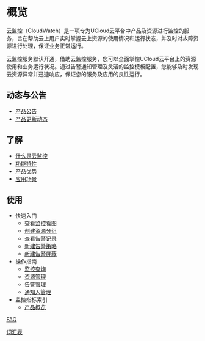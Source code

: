 <!--一下子提供一种思路，欢迎大家发挥 -->

# 概览
云监控（CloudWatch）是一项专为UCloud云平台中产品及资源进行监控的服务，旨在帮助云上用户实时掌握云上资源的使用情况和运行状态，并及时对故障资源进行处理，保证业务正常运行。

云监控服务默认开通，借助云监控服务，您可以全面掌控UCloud云平台上的资源使用和业务运行状况。通过告警通知管理及灵活的监控模板配置，您能够及时发现云资源异常并迅速响应，保证您的服务及应用的良性运行。

## 动态与公告
   * [产品公告](/cloudwatch/notice/announcement.md)
   * [产品更新动态](/cloudwatch/notice/Renewal.md)

## 了解

   * [什么是云监控](/cloudwatch/introduction/intro.md)
   * [功能特性](/cloudwatch/introduction/function.md)
   * [产品优势](/cloudwatch/introduction/advantage.md)
   * [应用场景](/cloudwatch/introduction/use.md)


## 使用

   * 快速入门
        * [查看监控看图](/cloudwatch/use/start/pictures.md)
        * [创建资源分组](/cloudwatch/use/start/groups.md)
        * [查看告警记录](/cloudwatch/use/start/records.md)
        * [新建告警策略](/cloudwatch/use/start/policy.md)
        * [新建告警屏蔽](/cloudwatch/use/start/shield.md)
   * 操作指南
        * [监控查询](/cloudwatch/use/guide/monitoring.md)
        * [资源管理](/cloudwatch/use/guide/resource.md)
        * [告警管理](/cloudwatch/use/guide/alarm.md)
        * [通知人管理](/cloudwatch/use/guide/notify.md)
   * 监控指标索引
        * [产品概览](/cloudwatch/metric/intro.md)

[FAQ](/cloudwatch/FAQ.md)

[词汇表](/cloudwatch/_glossary.md)

